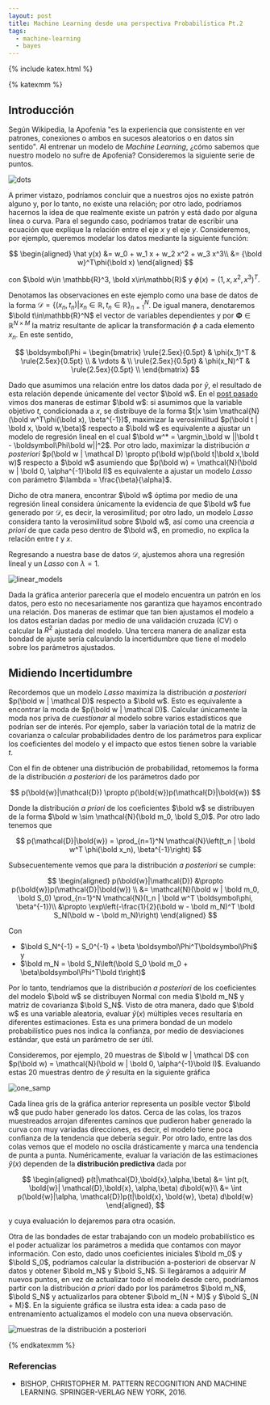 ```yaml
---
layout: post
title: Machine Learning desde una perspectiva Probabilística Pt.2
tags:
  - machine-learning
  - bayes
---
```

{% include katex.html %}

{% katexmm %}

## Introducción
Según Wikipedia, la Apofenia "es la experiencia que consistente en ver patrones, conexiones o ambos en sucesos aleatorios o en datos sin sentido". Al entrenar un modelo de *Machine Learning*, ¿cómo sabemos que nuestro modelo no sufre de Apofenia? Consideremos la siguiente serie de puntos.

![dots](https://i.imgur.com/h6xnKFk.png)

A primer vistazo, podríamos concluir que a nuestros ojos no existe patrón alguno y, por lo tanto, no existe una relación; por otro lado, podríamos hacernos la idea de que realmente existe un patrón y está dado por alguna línea o curva. Para el segundo caso, podríamos tratar de escribir una ecuación que explique la relación entre el eje  $x$ y el eje $y$. Consideremos, por ejemplo, queremos modelar los datos mediante la siguiente función:

$$
\begin{aligned}
    \hat y(x) &= w_0 + w_1 x + w_2 x^2 + w_3 x^3\\
                &= {\bold w}^T\phi(\bold x)
\end{aligned}
$$

con $\bold w\in \mathbb{R}^3, \bold x\in\mathbb{R}$ y $\phi(x) = (1, x, x^2, x^3)^T$.

Denotamos las observaciones en este ejemplo como una base de datos de la forma  $\mathcal D=\{(x_n, t_n) | x_n\in\mathbb{R}, t_n\in\mathbb{R}\}_{n=1}^N$. De igual manera, denotaremos $\bold t\in\mathbb{R}^N$ el vector de variables dependientes y por $\boldsymbol\Phi\in\mathbb{R}^{N\times M}$ la matriz resultante de aplicar la transformación $\phi$ a cada elemento $x_n$. En este sentido,

$$
    \boldsymbol\Phi = \begin{bmatrix}
    \rule{2.5ex}{0.5pt} & \phi(x_1)^T & \rule{2.5ex}{0.5pt} \\
    & \vdots & \\
    \rule{2.5ex}{0.5pt} & \phi(x_N)^T & \rule{2.5ex}{0.5pt} \\
    \end{bmatrix}
$$

Dado que asumimos una relación entre los datos dada por $\hat y$, el resultado de esta relación depende únicamente del  vector $\bold w$.  En el [post pasado]([https://gerdm.nabla.mx/proba-ml-1/](https://gerdm.nabla.mx/proba-ml-1/)) vimos dos maneras de estimar $\bold w$: si asumimos que la variable objetivo $t$, condicionada a $x$, se distribuye de la forma $t|x \sim \mathcal{N}(\bold w^T\phi(\bold x), \beta^{-1})$, maximizar la verosimilitud $p(\bold t | \bold x, \bold w,\beta)$ respecto a $\bold w$ es equivalente a ajustar un modelo de regresión lineal en el cual  $\bold w^* = \argmin_\bold w ||\bold t - \boldsymbol\Phi\bold w||^2$. Por otro lado, maximizar la distribución *a posteriori* $p(\bold w | \mathcal D) \propto p(\bold w)p(\bold t|\bold x,\bold w)$ respecto a $\bold w$ asumiendo que $p(\bold w) = \mathcal{N}(\bold w | \bold 0, \alpha^{-1}\bold I)$ es equivalente a ajustar un modelo *Lasso* con parámetro $\lambda = \frac{\beta}{\alpha}$.

Dicho de otra manera, encontrar $\bold w$ óptima por medio de una regresión lineal considera únicamente la evidencia de que $\bold w$ fue generado por $\mathcal D$, es decir, la verosimilitud; por otro lado, un modelo *Lasso* considera tanto la verosimilitud sobre $\bold w$, así como una creencia *a priori* de que cada peso dentro de $\bold w$, en promedio, no explica la relación entre $t$ y $x$.

Regresando a nuestra base de datos $\mathcal D$, ajustemos ahora una regresión lineal y un *Lasso* con $\lambda = 1$.

![linear_models](https://i.imgur.com/FUQisGG.png)

Dada la gráfica anterior parecería que el modelo encuentra un patrón en los datos, pero esto no necesariamente nos garantiza que hayamos encontrado una relación. Dos maneras de estimar que tan bien ajustamos el modelo a los datos estarían dadas por medio de una validación cruzada (CV) o calcular la $R^2$ ajustada del modelo. Una tercera manera de analizar esta bondad de ajuste sería calculando la incertidumbre que tiene el modelo sobre los parámetros ajustados.

## Midiendo Incertidumbre
Recordemos que un modelo *Lasso* maximiza la distribución *a posteriori* $p(\bold w | \mathcal D)$  respecto a $\bold w$. Esto es equivalente a encontrar la moda de $p(\bold w | \mathcal D)$. Calcular únicamente la moda nos priva de *cuestionar* al modelo sobre varios estadísticos que podrían ser de interés. Por ejemplo, saber la variación total de la matriz de covarianza o calcular probabilidades dentro de los parámetros para explicar los coeficientes del modelo y el impacto que estos tienen sobre la variable $t$.

Con el fin de obtener una distribución de probabilidad, retomemos la forma de la distribución *a posteriori* de los parámetros dado por

$$
    p(\bold{w}|\mathcal{D}) \propto p(\bold{w})p(\mathcal{D}|\bold{w})
$$

Donde la distribución *a priori* de los coeficientes $\bold w$ se distribuyen de la forma $\bold w \sim \mathcal{N}(\bold m_0, \bold S_0)$. Por otro lado tenemos que

$$
p(\mathcal{D}|\bold{w}) = \prod_{n=1}^N \mathcal{N}\left(t_n | \bold w^T \phi(\bold x_n), \beta^{-1}\right)
$$

Subsecuentemente vemos que para la distribución *a posteriori* se cumple:

$$
\begin{aligned}
    p(\bold{w}|\mathcal{D}) &\propto p(\bold{w})p(\mathcal{D}|\bold{w})  \\
    &= \mathcal{N}(\bold w | \bold m_0, \bold S_0) \prod_{n=1}^N \mathcal{N}(t_n | \bold w^T \boldsymbol\phi, \beta^{-1})\\
    &\propto \exp\left(-\frac{1}{2}(\bold w - \bold m_N)^T \bold S_N(\bold w - \bold m_N)\right) 
\end{aligned}
$$

Con 
* $\bold S_N^{-1} = S_0^{-1} + \beta \boldsymbol\Phi^T\boldsymbol\Phi$ y
*  $\bold m_N = \bold S_N\left(\bold S_0 \bold m_0 + \beta\boldsymbol\Phi^T\bold t\right)$

Por lo tanto, tendríamos que la distribución *a posteriori* de los coeficientes del modelo $\bold w$ se distribuyen Normal con media $\bold m_N$ y matriz de covarianza $\bold S_N$. Visto de otra manera, dado que $\bold w$ es una variable aleatoria, evaluar $\hat y(x)$ múltiples veces resultaría en diferentes estimaciones. Esta es una primera bondad de un modelo probabilístico pues nos indica la confianza, por medio de desviaciones estándar, que está un parámetro de ser útil.

 Consideremos, por ejemplo, 20 muestras de $\bold w | \mathcal D$ con $p(\bold w) = \mathcal{N}(\bold w | \bold 0, \alpha^{-1}\bold I)$. Evaluando estas 20 muestras dentro de $\hat y$ resulta en la siguiente gráfica

![one_samp](https://i.imgur.com/F9CNBO2.png)


Cada línea gris de la gráfica anterior representa un posible vector $\bold w$ que pudo haber generado los datos. Cerca de las colas, los trazos muestreados arrojan diferentes caminos que pudieron haber generado la curva con muy variadas direcciones, es decir, el modelo tiene poca confianza de la tendencia que debería seguir. Por otro lado, entre las dos colas vemos que el modelo no oscila drásticamente y marca una tendencia de punta a punta. Numéricamente, evaluar la variación de las estimaciones $\hat y(x)$ dependen de la **distribución predictiva** dada por 

$$
\begin{aligned}
    p(t|\mathcal{D},\bold{x},\alpha,\beta) &= \int p(t, \bold{w}| \mathcal{D},\bold{x}, \alpha,\beta) d\bold{w}\\
        &= \int p(\bold{w}|\alpha, \mathcal{D})p(t|\bold{x}, \bold{w}, \beta) d\bold{w}
\end{aligned},
$$

y cuya evaluación lo dejaremos para otra ocasión.

Otra de las bondades de estar trabajando con un modelo probabilístico es el poder actualizar los parámetros a medida que contamos con mayor información. Con esto, dado unos coeficientes iniciales $\bold m_0$ y $\bold S_0$, podríamos calcular la distribución a-posteriori de observar $N$ datos y obtener $\bold m_N$ y $\bold S_N$. Si llegáramos a adquirir $M$ nuevos puntos, en vez de actualizar todo el modelo desde cero, podríamos partir con la distribución *a priori* dado por los parámetros $\bold m_N$, $\bold S_N$ y actualizarlos para obtener $\bold m_{N + M}$ y $\bold S_{N + M}$. En la siguiente gráfica se ilustra esta idea: a cada paso de entrenamiento actualizamos el modelo con una nueva observación.


![muestras de la distribución a posteriori](https://i.imgur.com/mlbYjf8.gif)


{% endkatexmm %}

### Referencias
* BISHOP, CHRISTOPHER M. PATTERN RECOGNITION AND MACHINE LEARNING. SPRINGER-VERLAG NEW YORK, 2016.
